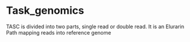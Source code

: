 # Task_genomics
TASC is divided into two parts, single read or double read. It is an Elurarin Path mapping reads into reference genome
